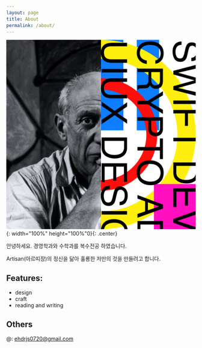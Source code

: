 ```yaml
---
layout: page
title: About
permalink: /about/
---
```


![profilePicture](/assets/images/pfp.jpg){: width="100%" height="100%"0}{: .center}

안녕하세요. 
경영학과와 수학과를 복수전공 하였습니다.

Artisan(아르띠장)의 정신을 닮아
훌룡한 저만의 것을 만들려고 합니다.

## Features:
- design
- craft
- reading and writing


## Others
@: ehdrjs0720@gmail.com



